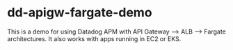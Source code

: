 # dd-apigw-fargate-demo

This is a demo for using Datadog APM with API Gateway --> ALB --> Fargate architectures. 
It also works with apps running in EC2 or EKS. 
